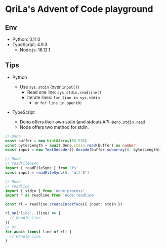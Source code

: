 # QriLa's Advent of Code playground

## Env

- Python: 3.11.0
- TypeScript: 4.9.3
  - Node.js: 18.12.1

## Tips

- Python
  - Use `sys.stdin` (over `input()`)
    - Read one line: `sys.stdin.readline()`
    - Iterate lines: `for line in sys.stdin`
      - or `for line in open(0)`

- TypeScript
  - ~~Deno offers their own stdin (and stdout) API: `Deno.stdin.read`~~
  - Node offers two method for stdin.

```ts
// Deno
const buffer = new Uint8Array(65_536)
const bytesLength = await Deno.stdin.read(buffer) as number
const input = new TextDecoder().decode(buffer.subarray(0, bytesLength))

// Node
// readFileSync
import { readFileSync } from 'fs'
const input = readFileSync(0, 'utf-8')

// Node
// readline
import { stdin } from 'node:process'
import * as readline from 'node:readline'

const rl = readline.createInterface({ input: stdin })

rl.on('line', (line) => {
  // Handle line
})
// or
for await (const line of rl) {
  // Handle line
}
```
